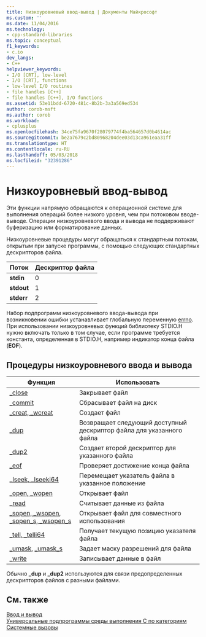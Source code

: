 ```yaml
---
title: Низкоуровневый ввод-вывод | Документы Майкрософт
ms.custom: ''
ms.date: 11/04/2016
ms.technology:
- cpp-standard-libraries
ms.topic: conceptual
f1_keywords:
- c.io
dev_langs:
- C++
helpviewer_keywords:
- I/O [CRT], low-level
- I/O [CRT], functions
- low-level I/O routines
- file handles [C++]
- file handles [C++], I/O functions
ms.assetid: 53e11bdd-6720-481c-8b2b-3a3a569ed534
author: corob-msft
ms.author: corob
ms.workload:
- cplusplus
ms.openlocfilehash: 34ce75fa9670f28079774f4ba564657d0b4614ac
ms.sourcegitcommit: be2a7679c2bd80968204dee03d13ca961eaa31ff
ms.translationtype: HT
ms.contentlocale: ru-RU
ms.lasthandoff: 05/03/2018
ms.locfileid: "32391286"
---
```

# <a name="low-level-io"></a>Низкоуровневый ввод-вывод

Эти функции напрямую обращаются к операционной системе для выполнения операций более низкого уровня, чем при потоковом вводе-выводе. Операции низкоуровневого ввода и вывода не поддерживают буферизацию или форматирование данных.

 Низкоуровневые процедуры могут обращаться к стандартным потокам, открытым при запуске программы, с помощью следующих стандартных дескрипторов файла.

|Поток|Дескриптор файла|
|------------|---------------------|
|**stdin**|0|
|**stdout**|1|
|**stderr**|2|

 Набор подпрограмм низкоуровневого ввода-вывода при возникновении ошибки устанавливает глобальную переменную [errno](../c-runtime-library/errno-doserrno-sys-errlist-and-sys-nerr.md). При использовании низкоуровневых функций библиотеку STDIO.H нужно включать только в том случае, если программе требуется константа, определенная в STDIO.H, например индикатор конца файла (**EOF**).

## <a name="low-level-io-functions"></a>Процедуры низкоуровневого ввода и вывода

|Функция|Использовать|
|--------------|---------|
|[_close](../c-runtime-library/reference/close.md)|Закрывает файл|
|[_commit](../c-runtime-library/reference/commit.md)|Сбрасывает файл на диск|
|[_creat, _wcreat](../c-runtime-library/reference/creat-wcreat.md)|Создает файл|
|[_dup](../c-runtime-library/reference/dup-dup2.md)|Возвращает следующий доступный дескриптор файла для указанного файла|
|[_dup2](../c-runtime-library/reference/dup-dup2.md)|Создает второй дескриптор для указанного файла|
|[_eof](../c-runtime-library/reference/eof.md)|Проверяет достижение конца файла|
|[_lseek, _lseeki64](../c-runtime-library/reference/lseek-lseeki64.md)|Перемещает указатель файла в указанное положение|
|[_open, _wopen](../c-runtime-library/reference/open-wopen.md)|Открывает файл|
|[_read](../c-runtime-library/reference/read.md)|Считывает данные из файла|
|[_sopen, _wsopen](../c-runtime-library/reference/sopen-wsopen.md), [_sopen_s, _wsopen_s](../c-runtime-library/reference/sopen-s-wsopen-s.md)|Открывает файл для совместного использования|
|[_tell, _telli64](../c-runtime-library/reference/tell-telli64.md)|Получает текущую позицию указателя файла|
|[_umask](../c-runtime-library/reference/umask.md), [_umask_s](../c-runtime-library/reference/umask-s.md)|Задает маску разрешений для файла|
|[_write](../c-runtime-library/reference/write.md)|Записывает данные в файл|

 Обычно **_dup** и **_dup2** используются для связи предопределенных дескрипторов файлов с разными файлами.

## <a name="see-also"></a>См. также

[Ввод и вывод](../c-runtime-library/input-and-output.md)<br/>
 [Универсальные подпрограммы среды выполнения C по категориям](../c-runtime-library/run-time-routines-by-category.md)<br/>
 [Системные вызовы](../c-runtime-library/system-calls.md)<br/>
